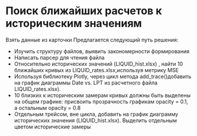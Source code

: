 # Поиск ближайших  расчетов к историческим значениям

Взять данные из карточки
Предлагается следующий путь решения:

- Изучить структуру файлов, выявить закономерности формирования
- Написать парсер для чтения файла
- Относительно исторических значений (LIQUID_hist.xlsx) , найти 10 ближайших кривых из LIQUID_rates.xlsx,используя метрику MSE
- Используя библиотеку Plotly, через цикл метода add_trace()добавить на график диаграммы Date vs. LPT из расчетного файла LIQUID_rates.xlsx). 
- 10 близких к историческим замерам кривых должны быть выделены на общем графике: присвоить прозрачность графикам opacity = 0.1, а остальным opacity = 0.8
- Отдельным трейсом, вне цикла, добавить на график диаграмму исторических значения (LIQUID_hist.xlsx). Выделить отдельным цветом исторические замеры

